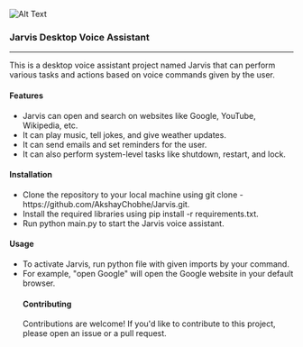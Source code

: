 ![Alt Text](https://media.giphy.com/media/v1.Y2lkPTc5MGI3NjExZTk5ODc0ODNjMjc4N2FkYjAwYzRlYjY5M2Y4NmExNTA1NmRhNDRhOSZjdD1n/5PypLFMU0SCVKUNUxS/giphy.gif)
<b><h3>Jarvis Desktop Voice Assistant</h3></b><hr>
This is a desktop voice assistant project named Jarvis that can perform various tasks and actions based on voice commands given by the user.
<h4><b>
Features</b></h4>
<ul>
  <li>Jarvis can open and search on websites like Google, YouTube, Wikipedia, etc.</li>
  <li>It can play music, tell jokes, and give weather updates.</li>
  <li>It can send emails and set reminders for the user.</li>
  <li>It can also perform system-level tasks like shutdown, restart, and lock.</li>
</ul>  
<h4><b>
Installation</h4></b>
<ul>
  <li>Clone the repository to your local machine using git clone - https://github.com/AkshayChobhe/Jarvis.git.</li>
  <li>Install the required libraries using pip install -r requirements.txt.</li>
  <li>Run python main.py to start the Jarvis voice assistant.</li>
</ul>
<h4><b>Usage</b></h4>
<ul>
  <li>To activate Jarvis, run python file with given imports by your command.</li>
  <li>For example, "open Google" will open the Google website in your default browser.</li>
  
  <h4><b>Contributing</b></h4>
    Contributions are welcome! If you'd like to contribute to this project, please open an issue or a pull request.

